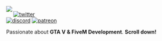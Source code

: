 <img align="left" src="https://orhun.dev/img/crow.png">

[![twitter](https://img.shields.io/badge/-@markowastaken-313131?style=flat-square&labelColor=313131&logo=twitter&logoColor=white&color=313131)](https://twitter.com/markowastaken)  
[![discord](https://img.shields.io/badge/-@markomods-313131?style=flat-square&labelColor=313131&logo=Discord&logoColor=white&color=313131)](https://discord.gg/CKJcRfH)
[![patreon](https://img.shields.io/badge/-@markomods-313131?style=flat-square&labelColor=313131&logo=Patreon&logoColor=white&color=313131)](https://patreon.com/markomods)

Passionate about **GTA V & FiveM Development**. **Scroll down!**
